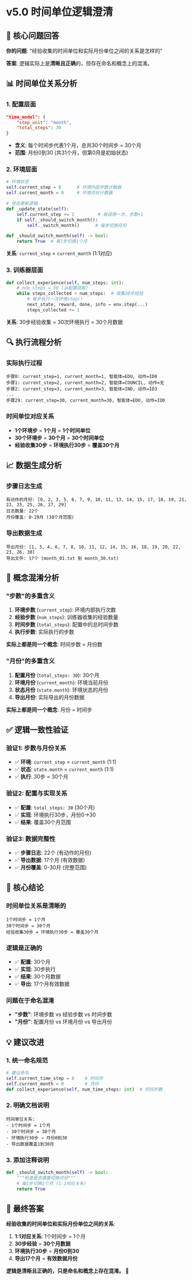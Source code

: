 # v5.0 时间单位逻辑澄清

## 🎯 核心问题回答

**你的问题**: "经验收集的时间单位和实际月份单位之间的关系是怎样的"

**答案**: 逻辑实际上是**清晰且正确**的，但存在命名和概念上的混淆。

## 📊 时间单位关系分析

### **1. 配置层面**
```json
"time_model": { 
    "step_unit": "month", 
    "total_steps": 30 
}
```
- **含义**: 每个时间步代表1个月，总共30个时间步 = 30个月
- **范围**: 月份0到30 (共31个月，但第0月是初始状态)

### **2. 环境层面**
```python
# 环境状态
self.current_step = 0      # 环境内部步数计数器
self.current_month = 0     # 环境月份计数器

# 状态更新逻辑
def _update_state(self):
    self.current_step += 1         # 每调用一次，步数+1
    if self._should_switch_month():
        self._switch_month()      # 每步切换月份

def _should_switch_month(self) -> bool:
    return True  # 每1步切换1个月
```

**关系**: `current_step` = `current_month` (1:1对应)

### **3. 训练器层面**
```python
def collect_experience(self, num_steps: int):
    # num_steps = 30 (从配置获取)
    while steps_collected < num_steps:  # 收集30步经验
        # 每步执行一次环境step()
        next_state, reward, done, info = env.step(...)
        steps_collected += 1
```

**关系**: 30步经验收集 = 30次环境执行 = 30个月数据

## 🔍 执行流程分析

### **实际执行过程**
```
步骤0: current_step=1, current_month=1, 智能体=EDU, 动作=ID0
步骤1: current_step=2, current_month=2, 智能体=COUNCIL, 动作=无
步骤2: current_step=3, current_month=3, 智能体=IND, 动作=ID3
...
步骤29: current_step=30, current_month=30, 智能体=EDU, 动作=ID0
```

### **时间单位对应关系**
- **1个环境步** = **1个月** = **1个时间单位**
- **30个环境步** = **30个月** = **30个时间单位**
- **经验收集30步** = **环境执行30步** = **覆盖30个月**

## 📈 数据生成分析

### **步骤日志生成**
```
有动作的月份: [0, 2, 3, 5, 6, 7, 9, 10, 11, 13, 14, 15, 17, 18, 19, 21, 22, 23, 25, 26, 27, 29]
日志数量: 22个
月份覆盖: 0-29月 (30个月范围)
```

### **导出数据生成**
```
导出月份: [1, 3, 4, 6, 7, 8, 10, 11, 12, 14, 15, 16, 18, 19, 20, 22, 23, 26, 30]
导出文件: 17个 (month_01.txt 到 month_30.txt)
```

## 🤔 概念混淆分析

### **"步数"的多重含义**
1. **环境步数** (`current_step`): 环境内部执行次数
2. **经验步数** (`num_steps`): 训练器收集的经验数量  
3. **时间步数** (`total_steps`): 配置中的总时间步数
4. **执行步数**: 实际执行的步数

**实际上都是同一个概念**: 时间步数 = 月份数

### **"月份"的多重含义**
1. **配置月份** (`total_steps: 30`): 30个月
2. **环境月份** (`current_month`): 环境当前月份
3. **状态月份** (`state.month`): 环境状态的月份
4. **导出月份**: 实际导出的月份数据

**实际上都是同一个概念**: 月份 = 时间步

## ✅ 逻辑一致性验证

### **验证1: 步数与月份关系**
- ✅ **环境**: `current_step` = `current_month` (1:1)
- ✅ **状态**: `state.month` = `current_month` (1:1)
- ✅ **执行**: 30步 = 30个月

### **验证2: 配置与实现关系**
- ✅ **配置**: `total_steps: 30` (30个月)
- ✅ **实现**: 环境执行30步，月份0→30
- ✅ **结果**: 覆盖30个月范围

### **验证3: 数据完整性**
- ✅ **步骤日志**: 22个 (有动作的月份)
- ✅ **导出数据**: 17个月 (有效数据)
- ✅ **月份覆盖**: 0-30月 (完整范围)

## 🎯 核心结论

### **时间单位关系是清晰的**
```
1个时间步 = 1个月
30个时间步 = 30个月
经验收集30步 = 环境执行30步 = 覆盖30个月
```

### **逻辑是正确的**
- ✅ **配置**: 30个月
- ✅ **实现**: 30步执行
- ✅ **结果**: 30个月数据
- ✅ **导出**: 17个月有效数据

### **问题在于命名混淆**
- **"步数"**: 环境步数 vs 经验步数 vs 时间步数
- **"月份"**: 配置月份 vs 环境月份 vs 导出月份

## 💡 建议改进

### **1. 统一命名规范**
```python
# 建议命名
self.current_time_step = 0    # 时间步
self.current_month = 0        # 月份
def collect_experience(self, num_time_steps: int)  # 时间步数
```

### **2. 明确文档说明**
```
时间单位关系:
- 1个时间步 = 1个月
- 30个时间步 = 30个月
- 环境执行30步 → 月份0到30
- 导出数据覆盖1到30月
```

### **3. 添加注释说明**
```python
def _should_switch_month(self) -> bool:
    """检查是否需要切换月份"""
    # 每1步切换1个月 (1:1对应关系)
    return True
```

## 📝 最终答案

**经验收集的时间单位和实际月份单位之间的关系**:

1. **1:1对应关系**: 1个时间步 = 1个月
2. **30步经验** = **30个月数据**
3. **环境执行30步** = **月份0到30**
4. **导出17个月** = **有效数据月份**

**逻辑是清晰且正确的，只是命名和概念上存在混淆。** 🎯

